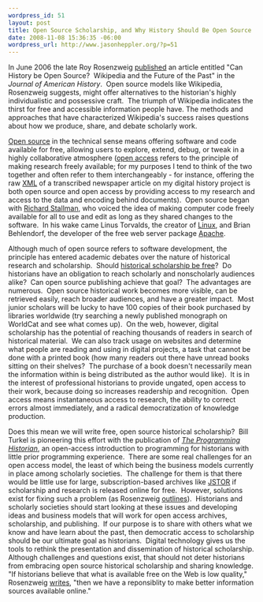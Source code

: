 ```yaml
--- 
wordpress_id: 51
layout: post
title: Open Source Scholarship, and Why History Should Be Open Source
date: 2008-11-08 15:36:35 -06:00
wordpress_url: http://www.jasonheppler.org/?p=51
---
```

In June 2006 the late Roy Rosenzweig <a href="http://chnm.gmu.edu/resources/essays/d/42" target="_blank">published</a> an article entitled "Can History be Open Source?  Wikipedia and the  Future of the Past" in the <em>Journal of American History</em>.  Open  source models like Wikipedia, Rosenzweig suggests, might offer  alternatives to the historian's highly individualistic and possessive  craft.  The triumph of Wikipedia indicates the thirst for free and  accessible information people have. The methods and approaches that have  characterized Wikipedia's success raises questions about how we  produce, share, and debate scholarly work.

<a href="http://www.amazon.com/Success-Open-Source-Steven-Weber/dp/0674018583/" target="_blank">Open source</a> in the technical sense means offering  software and code available for free, allowing users to explore, extend,  debug, or tweak in a highly collaborative atmosphere (<a href="http://www.amazon.com/Access-Principle-Scholarship-Electronic-Publishing/dp/0262232421/" target="_blank">open access</a> refers to the principle of making  research freely available; for my purposes I tend to think of the two  together and often refer to them interchangeably - for instance,  offering the raw <a href="http://tdhxp.wordpress.com/2008/06/05/textual-analysis/" target="_self">XML</a> of a transcribed newspaper article on my digital  history project is both open source and open access by providing access  to my research and access to the data and encoding behind documents).   Open source began with <a href="http://en.wikipedia.org/wiki/Richard_Stallman" target="_blank">Richard  Stallman</a>, who voiced the idea of making computer code freely  available for all to use and edit as long as they shared changes to the  software.  In his wake came Linus Torvalds, the creator of <a href="http://en.wikipedia.org/wiki/Linux" target="_blank">Linux</a>,  and Brian Behlendorf, the developer of the free web server package <a href="http://en.wikipedia.org/wiki/Apache_HTTP_Server" target="_blank">Apache</a>.

Although much of open source refers to software development, the  principle has entered academic debates over the nature of historical  research and scholarship.  Should <a href="http://chnm.gmu.edu/resources/essays/essay.php?id=2#_ednref3" target="_blank">historical scholarship be free</a>?  Do historians have  an obligation to reach scholarly and nonscholarly audiences alike?  Can  open source publishing achieve that goal?  The advantages are numerous.   Open source historical work becomes more visible, can be retrieved  easily, reach broader audiences, and have a greater impact.  Most junior  scholars will be lucky to have 100 copies of their book purchased by  libraries worldwide (try searching a newly published monograph on  WorldCat and see what comes up).  On the web, however, digital  scholarship has the potential of reaching thousands of readers in search  of historical material.  We can also track usage on websites and  determine what people are reading and using in digital projects, a task  that cannot be done with a printed book (how many readers out there have  unread books sitting on their shelves?  The purchase of a book doesn't  necessarily mean the information within is being distributed as the  author would like).  It is in the interest of professional historians to  provide ungated, open access to their work, because doing so increases  readership and recognition.  Open access means instantaneous access to  research, the ability to correct errors almost immediately, and a  radical democratization of knowledge production.

Does this mean we will write free, open source historical  scholarship?  Bill Turkel is pioneering this effort with the publication  of <em><a href="http://niche.uwo.ca/programming-historian/index.php/Main_Page" target="_blank">The Programming Historian</a></em>, an open-access  introduction to programming for historians with little prior programming  experience.  There are some real challenges for an open access model,  the least of which being the business models currently in place among  scholarly societies.  The challenge for them is that there would be  little use for large, subscription-based archives like <a href="http://en.wikipedia.org/wiki/JSTOR" target="_blank">JSTOR</a> if scholarship and research is released online for free.  However,  solutions exist for fixing such a problem (as Rosenzweig <a href="http://chnm.gmu.edu/resources/essays/essay.php?id=2#_ednref7" target="_blank">outlines</a>).  Historians and scholarly societies  should start looking at these issues and developing ideas and business  models that will work for open access archives, scholarship, and  publishing.  If our purpose is to share with others what we know and  have learn about the past, then democratic access to scholarship should  be our ultimate goal as historians.  Digital technology gives us the  tools to rethink the presentation and dissemination of historical  scholarship.  Although challenges and questions exist, that should not  deter historians from embracing open source historical scholarship and  sharing knowledge.  "If historians believe that what is available free  on the Web is low quality," Rosenzweig <a href="http://chnm.gmu.edu/resources/essays/d/42" target="_blank">writes</a>,  "then we have a reponsiblity to make better information sources  available online."
